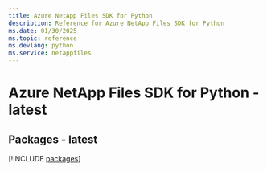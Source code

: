 ```yaml
---
title: Azure NetApp Files SDK for Python
description: Reference for Azure NetApp Files SDK for Python
ms.date: 01/30/2025
ms.topic: reference
ms.devlang: python
ms.service: netappfiles
---
```

# Azure NetApp Files SDK for Python - latest
## Packages - latest
[!INCLUDE [packages](netapp-files-index.md)]
